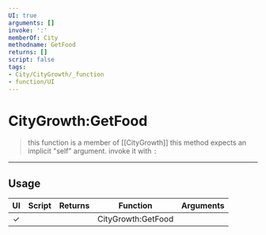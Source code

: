 ```yaml
---
UI: true
arguments: []
invoke: ':'
memberOf: City
methodname: GetFood
returns: []
script: false
tags:
- City/CityGrowth/_function
- function/UI
---
```

# CityGrowth:GetFood
> this function is a member of [[CityGrowth]]
> this method expects an implicit "self" argument. invoke it with `:`
-----
## Usage
|  UI | Script | Returns | Function | Arguments |
|:---:|:------:|-------:|:--------:|:---------|
|✓| ||CityGrowth:GetFood||
